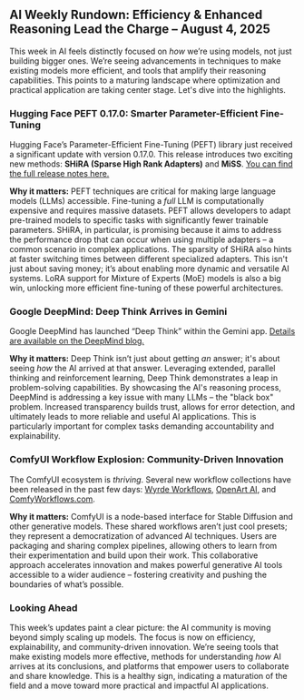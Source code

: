 ## AI Weekly Rundown: Efficiency & Enhanced Reasoning Lead the Charge – August 4, 2025

This week in AI feels distinctly focused on *how* we’re using models, not just building bigger ones. We’re seeing advancements in techniques to make existing models more efficient, and tools that amplify their reasoning capabilities. This points to a maturing landscape where optimization and practical application are taking center stage. Let's dive into the highlights.

### Hugging Face PEFT 0.17.0: Smarter Parameter-Efficient Fine-Tuning

Hugging Face’s Parameter-Efficient Fine-Tuning (PEFT) library just received a significant update with version 0.17.0. This release introduces two exciting new methods: **SHiRA (Sparse High Rank Adapters)** and **MiSS**.  [You can find the full release notes here.](https://github.com/huggingface/peft/releases/tag/v0.17.0)

**Why it matters:** PEFT techniques are critical for making large language models (LLMs) accessible. Fine-tuning a *full* LLM is computationally expensive and requires massive datasets. PEFT allows developers to adapt pre-trained models to specific tasks with significantly fewer trainable parameters.  SHiRA, in particular, is promising because it aims to address the performance drop that can occur when using multiple adapters – a common scenario in complex applications. The sparsity of SHiRA also hints at faster switching times between different specialized adapters. This isn't just about saving money; it’s about enabling more dynamic and versatile AI systems. LoRA support for Mixture of Experts (MoE) models is also a big win, unlocking more efficient fine-tuning of these powerful architectures.

### Google DeepMind: Deep Think Arrives in Gemini

Google DeepMind has launched “Deep Think” within the Gemini app. [Details are available on the DeepMind blog.](https://deepmind.google/discover/blog/try-deep-think-in-the-gemini-app/) 

**Why it matters:** Deep Think isn’t just about getting *an* answer; it's about seeing *how* the AI arrived at that answer. Leveraging extended, parallel thinking and reinforcement learning, Deep Think demonstrates a leap in problem-solving capabilities. By showcasing the AI's reasoning process, DeepMind is addressing a key issue with many LLMs – the "black box" problem. Increased transparency builds trust, allows for error detection, and ultimately leads to more reliable and useful AI applications. This is particularly important for complex tasks demanding accountability and explainability.

### ComfyUI Workflow Explosion: Community-Driven Innovation

The ComfyUI ecosystem is *thriving*.  Several new workflow collections have been released in the past few days: [Wyrde Workflows](https://github.com/wyrde/wyrde-comfyui-workflows), [OpenArt AI](https://openart.ai/workflows/), and [ComfyWorkflows.com](https://comfyworkflows.com/).

**Why it matters:** ComfyUI is a node-based interface for Stable Diffusion and other generative models. These shared workflows aren’t just cool presets; they represent a democratization of advanced AI techniques.  Users are packaging and sharing complex pipelines, allowing others to learn from their experimentation and build upon their work. This collaborative approach accelerates innovation and makes powerful generative AI tools accessible to a wider audience – fostering creativity and pushing the boundaries of what’s possible.



### Looking Ahead

This week’s updates paint a clear picture: the AI community is moving beyond simply scaling up models. The focus is now on efficiency, explainability, and community-driven innovation.  We’re seeing tools that make existing models more effective, methods for understanding *how* AI arrives at its conclusions, and platforms that empower users to collaborate and share knowledge.  This is a healthy sign, indicating a maturation of the field and a move toward more practical and impactful AI applications.



